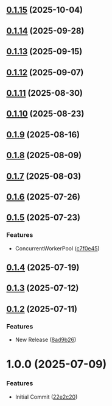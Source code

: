 ## [0.1.15](https://github.com/cloud-copilot/job/compare/v0.1.14...v0.1.15) (2025-10-04)

## [0.1.14](https://github.com/cloud-copilot/job/compare/v0.1.13...v0.1.14) (2025-09-28)

## [0.1.13](https://github.com/cloud-copilot/job/compare/v0.1.12...v0.1.13) (2025-09-15)

## [0.1.12](https://github.com/cloud-copilot/job/compare/v0.1.11...v0.1.12) (2025-09-07)

## [0.1.11](https://github.com/cloud-copilot/job/compare/v0.1.10...v0.1.11) (2025-08-30)

## [0.1.10](https://github.com/cloud-copilot/job/compare/v0.1.9...v0.1.10) (2025-08-23)

## [0.1.9](https://github.com/cloud-copilot/job/compare/v0.1.8...v0.1.9) (2025-08-16)

## [0.1.8](https://github.com/cloud-copilot/job/compare/v0.1.7...v0.1.8) (2025-08-09)

## [0.1.7](https://github.com/cloud-copilot/job/compare/v0.1.6...v0.1.7) (2025-08-03)

## [0.1.6](https://github.com/cloud-copilot/job/compare/v0.1.5...v0.1.6) (2025-07-26)

## [0.1.5](https://github.com/cloud-copilot/job/compare/v0.1.4...v0.1.5) (2025-07-23)


### Features

* ConcurrentWorkerPool ([c7f0e45](https://github.com/cloud-copilot/job/commit/c7f0e45ea0e34cca31261f9d7e5316e41f9afc11))

## [0.1.4](https://github.com/cloud-copilot/job/compare/v0.1.3...v0.1.4) (2025-07-19)

## [0.1.3](https://github.com/cloud-copilot/job/compare/v0.1.2...v0.1.3) (2025-07-12)

## [0.1.2](https://github.com/cloud-copilot/job/compare/v0.1.1...v0.1.2) (2025-07-11)


### Features

* New Release ([8ad9b26](https://github.com/cloud-copilot/job/commit/8ad9b26b463832196e145a2ae4953e3d362ee139))

# 1.0.0 (2025-07-09)


### Features

* Initial Commit ([22e2c20](https://github.com/cloud-copilot/job/commit/22e2c20681286f4bc1626fd9be0216efeaf8c766))
